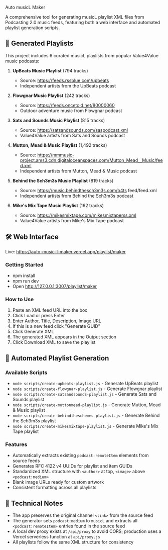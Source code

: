 Auto musicL Maker

A comprehensive tool for generating musicL playlist XML files from Podcasting 2.0 music feeds, featuring both a web interface and automated playlist generation scripts.

## 🎵 Generated Playlists

This project includes 6 curated musicL playlists from popular Value4Value music podcasts:

1. **UpBeats Music Playlist** (794 tracks)
   - Source: https://feeds.rssblue.com/upbeats
   - Independent artists from the UpBeats podcast

2. **Flowgnar Music Playlist** (242 tracks)
   - Source: https://feeds.oncetold.net/80000060
   - Outdoor adventure music from Flowgnar podcast

3. **Sats and Sounds Music Playlist** (815 tracks)
   - Source: https://satsandsounds.com/saspodcast.xml
   - Value4Value artists from Sats and Sounds podcast

4. **Mutton, Mead & Music Playlist** (1,492 tracks)
   - Source: https://mmmusic-project.ams3.cdn.digitaloceanspaces.com/Mutton_Mead__Music/feed.xml
   - Independent artists from Mutton, Mead & Music podcast

5. **Behind the Sch3m3s Music Playlist** (819 tracks)
   - Source: https://music.behindthesch3m3s.com/b4ts feed/feed.xml
   - Independent artists from Behind the Sch3m3s podcast

6. **Mike's Mix Tape Music Playlist** (162 tracks)
   - Source: https://mikesmixtape.com/mikesmixtaperss.xml
   - Value4Value artists from Mike's Mix Tape podcast

## 🛠️ Web Interface

Live: https://auto-music-l-maker.vercel.app/playlist/maker

### Getting Started
- npm install
- npm run dev
- Open http://127.0.0.1:3007/playlist/maker

### How to Use
1. Paste an XML feed URL into the box
2. Click Load or press Enter
3. Enter Author, Title, Description, Image URL
4. If this is a new feed click "Generate GUID"
5. Click Generate XML
6. The generated XML appears in the Output section
7. Click Download XML to save the playlist

## 🔧 Automated Playlist Generation

### Available Scripts
- `node scripts/create-upbeats-playlist.js` - Generate UpBeats playlist
- `node scripts/create-flowgnar-playlist.js` - Generate Flowgnar playlist
- `node scripts/create-satsandsounds-playlist.js` - Generate Sats and Sounds playlist
- `node scripts/create-muttonmead-playlist.js` - Generate Mutton, Mead & Music playlist
- `node scripts/create-behindtheschemes-playlist.js` - Generate Behind the Sch3m3s playlist
- `node scripts/create-mikesmixtape-playlist.js` - Generate Mike's Mix Tape playlist

### Features
- Automatically extracts existing `podcast:remoteItem` elements from source feeds
- Generates RFC 4122 v4 UUIDs for playlist and item GUIDs
- Standardized XML structure with `<author>` at top, `<image>` above `<podcast:medium>`
- Blank image URLs ready for custom artwork
- Consistent formatting across all playlists

## 📝 Technical Notes
- The app preserves the original channel `<link>` from the source feed
- The generator sets `podcast:medium` to `musicL` and extracts all `<podcast:remoteItem>` entries found in the source feed
- A local dev proxy exists at `/api/proxy` to avoid CORS; production uses a Vercel serverless function at `api/proxy.js`
- All playlists follow the same XML structure for consistency
